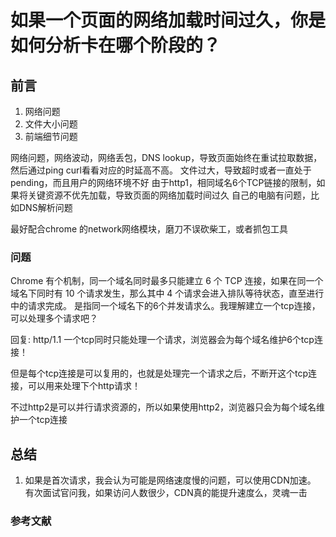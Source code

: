 # 如果一个页面的网络加载时间过久，你是如何分析卡在哪个阶段的？

## 前言

1. 网络问题
2. 文件大小问题
3. 前端细节问题

网络问题，网络波动，网络丢包，DNS lookup，导致页面始终在重试拉取数据，然后通过ping curl看看对应的时延高不高。
文件过大，导致超时或者一直处于pending，而且用户的网络环境不好
由于http1，相同域名6个TCP链接的限制，如果将关键资源不优先加载，导致页面的网络加载时间过久
自己的电脑有问题，比如DNS解析问题

最好配合chrome 的network网络模块，磨刀不误砍柴工，或者抓包工具

### 问题

Chrome 有个机制，同一个域名同时最多只能建立 6 个 TCP 连接，如果在同一个域名下同时有 10 个请求发生，那么其中 4 个请求会进入排队等待状态，直至进行中的请求完成。 是指同一个域名下的6个并发请求么。我理解建立一个tcp连接，可以处理多个请求吧？

回复: http/1.1 一个tcp同时只能处理一个请求，浏览器会为每个域名维护6个tcp连接！

但是每个tcp连接是可以复用的，也就是处理完一个请求之后，不断开这个tcp连接，可以用来处理下个http请求！

不过http2是可以并行请求资源的，所以如果使用http2，浏览器只会为每个域名维护一个tcp连接

## 总结

1. 如果是首次请求，我会认为可能是网络速度慢的问题，可以使用CDN加速。
   有次面试官问我，如果访问人数很少，CDN真的能提升速度么，灵魂一击

### 参考文献
